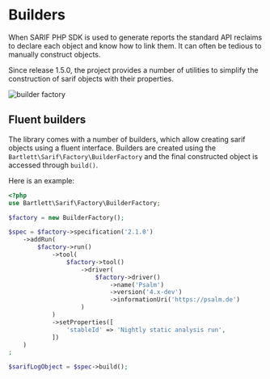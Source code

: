 <!-- markdownlint-disable MD013 -->
# Builders

When SARIF PHP SDK is used to generate reports the standard API reclaims to declare each object and know how to link them.
It can often be tedious to manually construct objects.

Since release 1.5.0, the project provides a number of utilities to simplify the construction of sarif objects with their properties.

![builder factory](../assets/images/builder-api.graphviz.svg)

## Fluent builders

The library comes with a number of builders, which allow creating sarif objects using a fluent interface.
Builders are created using the `Bartlett\Sarif\Factory\BuilderFactory` and the final constructed object is accessed through `build()`.

Here is an example:

```php
<?php
use Bartlett\Sarif\Factory\BuilderFactory;

$factory = new BuilderFactory();

$spec = $factory->specification('2.1.0')
    ->addRun(
        $factory->run()
            ->tool(
                $factory->tool()
                    ->driver(
                        $factory->driver()
                            ->name('Psalm')
                            ->version('4.x-dev')
                            ->informationUri('https://psalm.de')
                    )
            )
            ->setProperties([
                'stableId' => 'Nightly static analysis run',
            ])
    )
;

$sarifLogObject = $spec->build();
```
